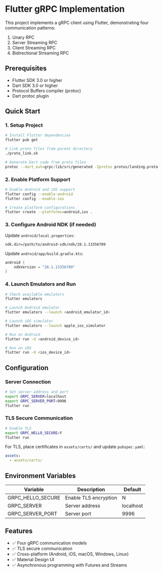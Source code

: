 # Flutter gRPC Implementation

This project implements a gRPC client using Flutter, demonstrating four communication patterns:

1. Unary RPC
2. Server Streaming RPC
3. Client Streaming RPC
4. Bidirectional Streaming RPC

## Prerequisites

- Flutter SDK 3.0 or higher
- Dart SDK 3.0 or higher
- Protocol Buffers compiler (protoc)
- Dart protoc plugin

## Quick Start

### 1. Setup Project

```bash
# Install Flutter dependencies
flutter pub get

# Link proto files from parent directory
./proto_link.sh

# Generate Dart code from proto files
protoc --dart_out=grpc:lib/src/generated -Iprotos protos/landing.proto
```

### 2. Enable Platform Support

```bash
# Enable Android and iOS support
flutter config --enable-android
flutter config --enable-ios

# Create platform configurations
flutter create --platforms=android,ios .
```

### 3. Configure Android NDK (if needed)

Update `android/local.properties`:

```properties
ndk.dir=/path/to/android-sdk/ndk/28.1.13356709
```

Update `android/app/build.gradle.kts`:

```kotlin
android {
    ndkVersion = "28.1.13356709"
}
```

### 4. Launch Emulators and Run

```bash
# Check available emulators
flutter emulators

# Launch Android emulator
flutter emulators --launch <android_emulator_id>

# Launch iOS simulator
flutter emulators --launch apple_ios_simulator

# Run on Android
flutter run -d <android_device_id>

# Run on iOS
flutter run -d <ios_device_id>
```

## Configuration

### Server Connection

```bash
# Set server address and port
export GRPC_SERVER=localhost
export GRPC_SERVER_PORT=9996
flutter run
```

### TLS Secure Communication

```bash
# Enable TLS
export GRPC_HELLO_SECURE=Y
flutter run
```

For TLS, place certificates in `assets/certs/` and update `pubspec.yaml`:

```yaml
assets:
  - assets/certs/
```

## Environment Variables

| Variable | Description | Default |
|----------|-------------|---------|
| GRPC_HELLO_SECURE | Enable TLS encryption | N |
| GRPC_SERVER | Server address | localhost |
| GRPC_SERVER_PORT | Server port | 9996 |

## Features

- ✅ Four gRPC communication models
- ✅ TLS secure communication  
- ✅ Cross-platform (Android, iOS, macOS, Windows, Linux)
- ✅ Material Design UI
- ✅ Asynchronous programming with Futures and Streams
